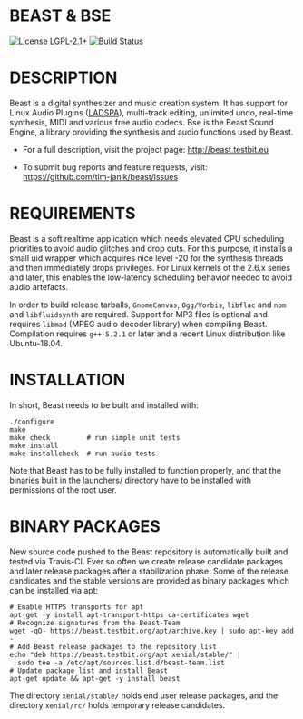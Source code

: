 BEAST & BSE
===========

[![License LGPL-2.1+](http://testbit.eu/~timj/pics/license-lgpl-2-1+.svg)](https://github.com/tim-janik/beast/blob/master/COPYING)
[![Build Status](https://travis-ci.org/tim-janik/beast.svg)](https://travis-ci.org/tim-janik/beast)

# DESCRIPTION

Beast is a digital synthesizer and music creation system. It has support
for Linux Audio Plugins
([LADSPA](http://wikipedia.org/wiki/LADSPA)),
multi-track editing, unlimited undo, real-time synthesis, MIDI and various
free audio codecs.
Bse is the Beast Sound Engine, a library providing the synthesis and
audio functions used by Beast.

* For a full description, visit the project page:
	http://beast.testbit.eu

* To submit bug reports and feature requests, visit:
	https://github.com/tim-janik/beast/issues


# REQUIREMENTS

Beast is a soft realtime application which needs elevated CPU scheduling
priorities to avoid audio glitches and drop outs. For this purpose, it
installs a small uid wrapper which acquires nice level -20 for the
synthesis threads and then immediately drops privileges.
For Linux kernels of the 2.6.x series and later, this enables the
low-latency scheduling behavior needed to avoid audio artefacts.

In order to build release tarballs, `GnomeCanvas`, `Ogg/Vorbis`,
`libflac` and `npm` and `libfluidsynth` are required.
Support for MP3 files is optional and requires `libmad` (MPEG audio
decoder library) when compiling Beast.
Compilation requires `g++-5.2.1` or later and a recent Linux
distribution like Ubuntu-18.04.


# INSTALLATION

In short, Beast needs to be built and installed with:

	./configure
	make
	make check         # run simple unit tests
	make install
	make installcheck  # run audio tests

Note that Beast has to be fully installed to function properly, and that
the binaries built in the launchers/ directory have to be installed with
permissions of the root user.

# BINARY PACKAGES

New source code pushed to the Beast repository is automatically built
and tested via Travis-CI. Ever so often we create release candidate
packages and later release packages after a stabilization phase.
Some of the release candidates and the stable versions are provided
as binary packages which can be installed via apt:

    # Enable HTTPS transports for apt
    apt-get -y install apt-transport-https ca-certificates wget
	# Recognize signatures from the Beast-Team
	wget -qO- https://beast.testbit.org/apt/archive.key | sudo apt-key add -
    # Add Beast release packages to the repository list
    echo "deb https://beast.testbit.org/apt xenial/stable/" |
      sudo tee -a /etc/apt/sources.list.d/beast-team.list
    # Update package list and install Beast
    apt-get update && apt-get -y install beast

The directory `xenial/stable/` holds end user release packages, and
the directory `xenial/rc/` holds temporary release candidates.
